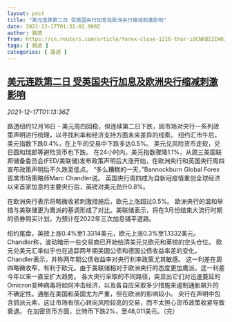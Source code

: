```yaml
---
layout: post
title: "美元连跌第二日 受英国央行加息及欧洲央行缩减刺激影响"
date: 2021-12-17T01:31:02.000Z
author: 路透
from: https://cn.reuters.com/article/forex-close-1216-thur-idCNKBS2IW03Z
tags: [ 路透 ]
categories: [ 路透 ]
---
```

<!--1639704662000-->
[美元连跌第二日 受英国央行加息及欧洲央行缩减刺激影响](https://cn.reuters.com/article/forex-close-1216-thur-idCNKBS2IW03Z)
------

<div>
<div><i>2021-12-17T01:13:36Z</i></div><p>路透纽约12月16日 - 美元周四回稳，但连续第二日下跌，因市场对央行一系列政策声明进行梳理，以寻找利率和经济支持方面未来差异的线索。 纽约汇市午后，美元指数下跌0.4%，在上午的交易中下跌多达0.5%。 美元兑风险货币走软，兑日圆和瑞郎等避险货币也下跌。 在24小时内，美元指数骤降1.1%，从周三美国联邦储备委员会(FED/美联储)发布政策声明后大涨开始，在欧洲央行和英国央行周四宣布政策声明后不久跌至低点。 “多么糟糕的一天，”Bannockburn Global Forex首席市场策略师Marc Chandler说。 英国央行周四成为自新冠疫情重创全球经济以来首家加息的主要央行后，英镑对美元劲升0.8%。</p><p>在欧洲央行表示将略微收紧刺激措施后，欧元上涨超过0.5%。 欧洲央行的温和举措与美联储更为鹰派的基调形成了对比。美联储表示，将在3月份结束大流行时期的债券购买计划，为预计在2022年三次加息铺平道路。</p><p>纽约尾盘，英镑上涨0.4%至1.3314美元，欧元上涨0.3%至1.1332美元。 Chandler称，波动暗示一些交易商已开始结清美元兑欧元和英镑的空头仓位。 欧元兑美元汇率似乎也在追踪两年期美国公债和德国公债收益率差的变化，Chandler表示，并称两年期公债收益率对央行利率政策尤其敏感。 这一利差在周四略微收窄，有利于欧元。由于美联储相对于欧洲央行的态度更加鹰派，这一利差今年以来一直呈扩大趋势。 各大央行采取的不同路径，突显出它们对迅速蔓延的Omicron变种病毒将如何冲击经济，以及各自应采取多少措施来遏制通胀飙升的不确定性。通胀在美国和英国尤为严重，但在欧洲的影响较小。 央行在声明中包含鸽派元素，这让市场有信心转向风险较高的交易，而不太担心货币政策收紧导致衰退。 在加密货币方面，比特币下跌2%，至48,011美元。（完）</p>
</div>
